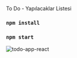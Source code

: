 To Do - Yapılacaklar Listesi 

### `npm install`
### `npm start`

![todo-app-react](https://user-images.githubusercontent.com/25709400/139500083-660fcb04-e72e-47fc-97db-20b0b9382653.png)
